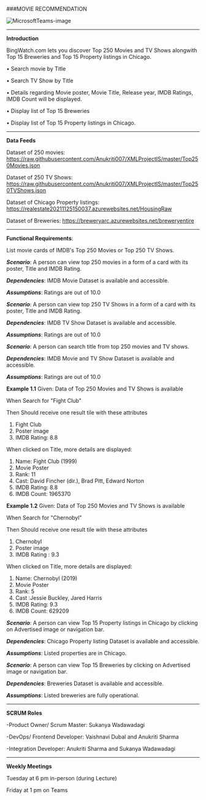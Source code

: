  ###MOVIE RECOMMENDATION

![MicrosoftTeams-image](https://user-images.githubusercontent.com/90084383/140229869-7ca45c4f-bcdb-4a42-b3d1-1f158f25d1ab.png)
________________________________________
**Introduction**

BingWatch.com lets you discover Top 250 Movies and TV Shows alongwith Top 15 Breweries and Top 15 Property listings in Chicago.

•	Search movie by Title

•	Search TV Show by Title

•	Details regarding Movie poster, Movie Title, Release year, IMDB Ratings, IMDB Count will be displayed.

•	Display list of Top 15 Breweries

•	Display list of Top 15 Property listings in Chicago.

________________________________________

**Data Feeds**

Dataset of 250 movies: https://raw.githubusercontent.com/Anukriti007/XMLProjectIS/master/Top250Movies.json

Dataset of 250 TV Shows: https://raw.githubusercontent.com/Anukriti007/XMLProjectIS/master/Top250TVShows.json

Dataset of Chicago Property listings: https://realestate20211125150037.azurewebsites.net/HousingRaw

Dataset of Breweries: https://breweryarc.azurewebsites.net/breweryentire
________________________________________
**Functional Requirements**:

List movie cards of IMDB's Top 250 Movies or Top 250 TV Shows.

**_Scenario_**: A person can view top 250 movies in a form of a card with its poster, Title and IMDB Rating.

**_Dependencies_**: IMDB Movie Dataset is available and accessible.

**_Assumptions_**: Ratings are out of 10.0


**_Scenario_**: A person can view top 250 TV Shows in a form of a card with its poster, Title and IMDB Rating.

**_Dependencies_**: IMDB TV Show Dataset is available and accessible.

**_Assumptions_**: Ratings are out of 10.0


**_Scenario_**: A person can search title from top 250 movies and TV shows.

**_Dependencies_**: IMDB Movie and TV Show Dataset is available and accessible.

**_Assumptions_**: Ratings are out of 10.0


**Example 1.1**
Given: Data of Top 250 Movies and TV Shows is available

When Search for "Fight Club"

Then Should receive one result tile with these attributes
1.	Fight Club
2.	Poster image
3.	IMDB Rating: 8.8

When clicked on Title, more details are displayed: 
1. Name: Fight Club (1999)
2. Movie Poster
3. Rank: 11
4. Cast: David Fincher (dir.), Brad Pitt, Edward Norton
5. IMDB Rating: 8.8
6. IMDB Count: 1965370


**Example 1.2**
Given: Data of Top 250 Movies and TV Shows is available

When Search for "Chernobyl"

Then Should receive one result tile with these attributes
1.	Chernobyl
2.	Poster image 
3.	IMDB Rating : 9.3

When clicked on Title, more details are displayed: 
1. Name: Chernobyl (2019)
2. Movie Poster
3. Rank: 5
4. Cast :Jessie Buckley, Jared Harris
5. IMDB Rating: 9.3
6. IMDB Count: 629209


**_Scenario_**: A person can view Top 15 Property listings in Chicago by clicking on Advertised image or navigation bar.

**_Dependencies_**: Chicago Property listing Dataset is available and accessible.

**_Assumptions_**: Listed properties are in Chicago.


**_Scenario_**: A person can view Top 15 Breweries by clicking on Advertised image or navigation bar.

**_Dependencies_**: Breweries Dataset is available and accessible.

**_Assumptions_**: Listed breweries are fully operational.

________________________________________
**SCRUM Roles**

-Product Owner/ Scrum Master: Sukanya Wadawadagi

-DevOps/ Frontend Developer: Vaishnavi Dubal and Anukriti Sharma

-Integration Developer: Anukriti Sharma and Sukanya Wadawadagi
________________________________________
**Weekly Meetings**

Tuesday at 6 pm in-person (during Lecture)

Friday at 1 pm on Teams


